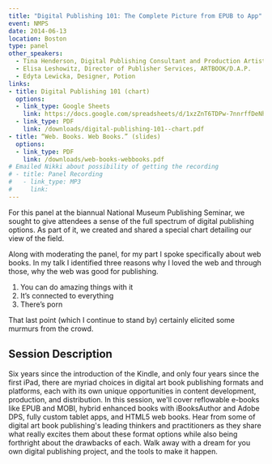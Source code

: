 ```yaml
---
title: "Digital Publishing 101: The Complete Picture from EPUB to App"
event: NMPS
date: 2014-06-13
location: Boston
type: panel
other_speakers:
  - Tina Henderson, Digital Publishing Consultant and Production Artist
  - Elisa Leshowitz, Director of Publisher Services, ARTBOOK/D.A.P.
  - Edyta Lewicka, Designer, Potion 
links:
- title: Digital Publishing 101 (chart) 
  options:
  - link_type: Google Sheets
    link: https://docs.google.com/spreadsheets/d/1xzZnT6TDPw-7nnrffDeNhdJ0w3wQdUweBHGfzQMEpCk/edit#gid=2085398171
  - link_type: PDF
    link: /downloads/digital-publishing-101--chart.pdf
- title: “Web. Books. Web Books.” (slides)
  options:
  - link_type: PDF
    link: /downloads/web-books-webbooks.pdf
# Emailed Nikki about possibility of getting the recording    
# - title: Panel Recording
#   - link_type: MP3
#     link:
---
```


For this panel at the biannual National Museum Publishing Seminar, we sought to give attendees a sense of the full spectrum of digital publishing options. As part of it, we created and shared a special chart detailing our view of the field. 

Along with moderating the panel, for my part I spoke specifically about web books. In my talk I identified three reasons why I loved the web and through those, why the web was good for publishing.

1. You can do amazing things with it
2. It’s connected to everything
3. There’s porn

That last point (which I continue to stand by) certainly elicited some murmurs from the crowd.

## Session Description

Six years since the introduction of the Kindle, and only four years since the first iPad, there are myriad choices in digital art book publishing formats and platforms, each with its own unique opportunities in content development, production, and distribution. In this session, we'll cover reflowable e-books like EPUB and MOBI, hybrid enhanced books with iBooksAuthor and Adobe DPS, fully custom tablet apps, and HTML5 web books. Hear from some of digital art book publishing's leading thinkers and practitioners as they share what really excites them about these format options while also being forthright about the drawbacks of each. Walk away with a dream for you own digital publishing project, and the tools to make it happen.
